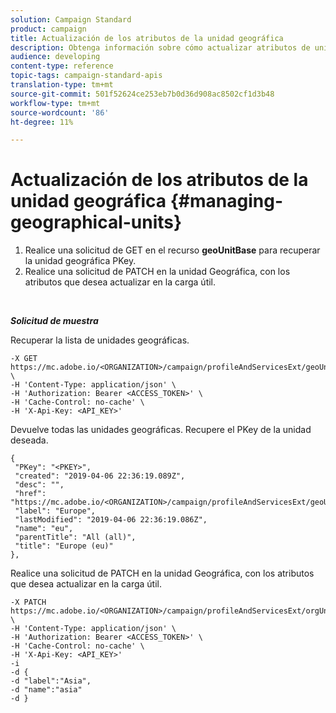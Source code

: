 ```yaml
---
solution: Campaign Standard
product: campaign
title: Actualización de los atributos de la unidad geográfica
description: Obtenga información sobre cómo actualizar atributos de unidades geográficas con API
audience: developing
content-type: reference
topic-tags: campaign-standard-apis
translation-type: tm+mt
source-git-commit: 501f52624ce253eb7b0d36d908ac8502cf1d3b48
workflow-type: tm+mt
source-wordcount: '86'
ht-degree: 11%

---
```



# Actualización de los atributos de la unidad geográfica {#managing-geographical-units}

1. Realice una solicitud de GET en el recurso **geoUnitBase** para recuperar la unidad geográfica PKey.
1. Realice una solicitud de PATCH en la unidad Geográfica, con los atributos que desea actualizar en la carga útil.

<br/>

***Solicitud de muestra***

Recuperar la lista de unidades geográficas.

```
-X GET https://mc.adobe.io/<ORGANIZATION>/campaign/profileAndServicesExt/geoUnitBase/ \
-H 'Content-Type: application/json' \
-H 'Authorization: Bearer <ACCESS_TOKEN>' \
-H 'Cache-Control: no-cache' \
-H 'X-Api-Key: <API_KEY>'
```

Devuelve todas las unidades geográficas. Recupere el PKey de la unidad deseada.

```
{
 "PKey": "<PKEY>",
 "created": "2019-04-06 22:36:19.089Z",
 "desc": "",
 "href": "https://mc.adobe.io/<ORGANIZATION>/campaign/profileAndServicesExt/geoUnitBase/<PKEY>",
 "label": "Europe",
 "lastModified": "2019-04-06 22:36:19.086Z",
 "name": "eu",
 "parentTitle": "All (all)",
 "title": "Europe (eu)"
},
```

Realice una solicitud de PATCH en la unidad Geográfica, con los atributos que desea actualizar en la carga útil.

```
-X PATCH https://mc.adobe.io/<ORGANIZATION>/campaign/profileAndServicesExt/orgUnitBase/<PKEY> \
-H 'Content-Type: application/json' \
-H 'Authorization: Bearer <ACCESS_TOKEN>' \
-H 'Cache-Control: no-cache' \
-H 'X-Api-Key: <API_KEY>'
-i
-d {
-d "label":"Asia",
-d "name":"asia"
-d }
```

<!-- + réponse -->
